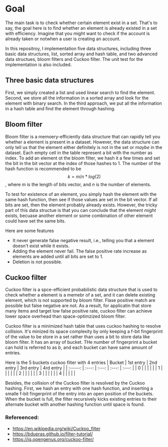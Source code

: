 # Goal

The main task is to check whether certain element exist in a set. That's to say, the goal here is to find whether an element is already existed in a set with efficiency. Imagine that you might want to check if the account is already taken or notwhen a user is creating an account.

In this repositroy, I implementation five data structures, including three basic data structures, list, sorted array and hash table, and two advanced data structues, bloom filters and Cuckoo filter. The unit test for the implementation is also included.


## Three basic data structures
First, we simply created a list and used linear search to find the element. Second, we store all the information in a sorted array and look for the element with binary search. In the third approach, we put all the information in a hash table and find the element through hashing.

## Bloom filter
Bloom filter is a memoery-efficiently data structure that can rapidly tell you whether a element is present in a dataset. However, the data structure can only tell us that the element either definitely is not in the set or *maybe* in the dataset. 
Each empty cell in the table represent a bit with the number as index. To add an element ot the bloom filter, we hash it a few times and set the bit in the bit vector at the index of those hashes to 1. The number of the hash function is recommended to be 
$$k = m/n*log(2)$$ , where $m$ is the length of bits vector, and $n$ is the number of elements.

To test for existence of an element, you simply hash the element with the same hash function, then see if those values are set in the bit vector. If all bits are set, then the element probably already exists. However, the tricky part of this data structue is that you can conclude that the element *might* exists, becuase another element or some combination of other element could have set the same bits.

Here are some features 
* It never generate false negative result, i.e., telling you that a element doesn't exist while it exists.
* Adding the element never fail. The false positive rate increase as elements are added until all bits are set to 1.
* Deletion is not possible.

## Cuckoo filter

Cuckoo filter is a spce-efficient probabilistic data structure that is used to check whether a element is a memebr of a set, and it can delete existing element, which is not supported by bloom filter. Flase positive match are possible but false negative are not. As a result, for applicatin that store many items and target low false positive rate, cuckoo filter can achieve lower space overhead than space-optimzized bloom filter.

Cuckoo filter is a minimized hash table that uses cuckoo hashing to resolve collision. It's minized its space complexity by only keeping a f-bit fingerprint of the value to be store in a set rather than uses a bit to store data like bloom filter. It has an array of bucket. THe number of fingerprint a bucket can hold is referred to as $b$, and each bucket can have same amount of entries.  

Here is the 5 buckets cuckoo filter with 4 entries
| Bucket | 1st entry | 2nd entry | 3rd entry | 4rd entry |
| :-----: | :---: | :---: | :---: | :---: |
| 0 |  |  |  |  |
| 1 |  |  |  |  | 
| 2 |  |  |  |  |
| 3 |  |  |  |  | 
| 4 |  |  |  |  |

Besides, the collision of the Cuckoo filter is resolved by the Cuckoo hashing. First, we hash an entry with one hash function, and inserting a smalle f-bit fingerprint of the entry into an open position of the buckets. When the bucket is full, the filter recursively kicks existing entries to their alternate bucket with another hashing function until space is found.

### Refereenced: 
- https://en.wikipedia.org/wiki/Cuckoo_filter
- https://bdupras.github.io/filter-tutorial/
- https://iq.opengenus.org/cuckoo-filter/


